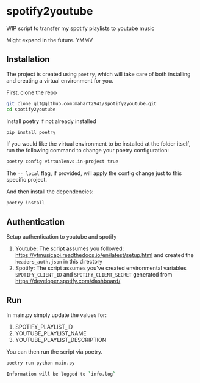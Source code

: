 # spotify2youtube

WIP script to transfer my spotify playlists to youtube music

Might expand in the future. YMMV


## Installation

The project is created using `poetry`, which will take care of both installing and creating a virtual environment for you.

First, clone the repo

```bash
git clone git@github.com:mahart2941/spotify2youtube.git
cd spotify2youtube
```
Install poetry if not already installed

```bash
pip install poetry
```

If you would like the virtual environment to be installed at the folder itself, run the following command to change your poetry configuration:

```bash
poetry config virtualenvs.in-project true
```
The `-- local` flag, if provided, will apply the config change just to this specific project.

And then install the dependencies:

```bash
poetry install
```

## Authentication
Setup authentication to youtube and spotify
1. Youtube: The script assumes you followed: https://ytmusicapi.readthedocs.io/en/latest/setup.html and created the `headers_auth.json` in this directory
2. Spotify: The script assumes you've created environmental variables `SPOTIFY_CLIENT_ID` and `SPOTIFY_CLIENT_SECRET` generated from https://developer.spotify.com/dashboard/

## Run

In main.py simply update the values for:
1. SPOTIFY_PLAYLIST_ID
2. YOUTUBE_PLAYLIST_NAME
3. YOUTUBE_PLAYLIST_DESCRIPTION

You can then run the script via poetry.

```bash
poetry run python main.py

Information will be logged to `info.log`